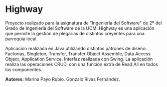 # Highway
 Proyecto realizado para la asignatura de "Ingeniería del Software" de 2º del Grado de Ingeniería del Software de la UCM. Highway es una aplicación que permite la gestión de plegarias de distintos creyentes para una parroquia local.
 
 Aplicación realizada en Java utilizando distintos patrones de diseño: Factorias, Singleton, Transfer, Transfer Object Assemble, Data Access Object, Application Service. Interfaz realizada con Swing. La aplicación realiza las operaciones CRUD, con una función extra de Read All en todos los componentes.
 
 **Autores:** Marina Payo Rubio. Gonzalo Rivas Fernández.
 
